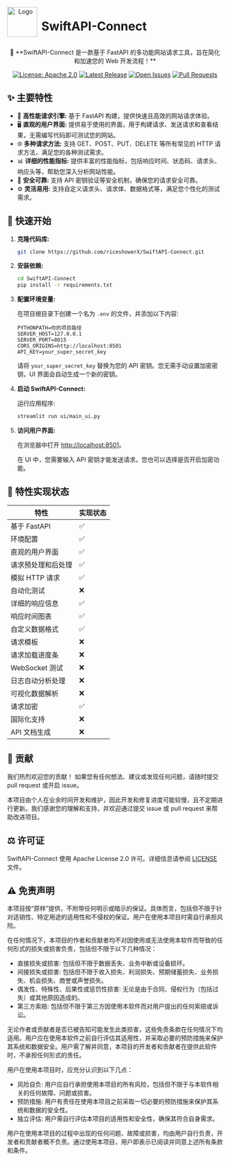 <div align="center" style="display: flex; align-items: center;">
  <img src="https://riceshowerX.github.io/picx-images-hosting/社交头像.3yeal59d7b.webp" alt="Logo" width="70" height="70" style="margin-right: 10px;"> 
  <h1>SwiftAPI-Connect</h1> 
</div>

<p align="center">
  🚀 **SwiftAPI-Connect 是一款基于 FastAPI 的多功能网站请求工具，旨在简化和加速您的 Web 开发流程！** 
</p>

<p align="center">
  <a href="https://github.com/riceshowerX/SwiftAPI-Connect/blob/main/LICENSE" target="_blank"><img src="https://img.shields.io/badge/License-Apache%202.0-blue.svg" alt="License: Apache 2.0"></a>
  <a href="https://github.com/riceshowerX/SwiftAPI-Connect/releases/latest" target="_blank"><img src="https://img.shields.io/github/v/release/riceshowerX/SwiftAPI-Connect" alt="Latest Release"></a>
  <a href="https://github.com/riceshowerX/SwiftAPI-Connect/issues" target="_blank"><img src="https://img.shields.io/github/issues/riceshowerX/SwiftAPI-Connect" alt="Open Issues"></a>
  <a href="https://github.com/riceshowerX/SwiftAPI-Connect/pulls" target="_blank"><img src="https://img.shields.io/github/issues-pr/riceshowerX/SwiftAPI-Connect" alt="Pull Requests"></a>
</p>

## ✨ 主要特性

- 🚀 **高性能请求引擎:** 基于 FastAPI 构建，提供快速且高效的网站请求体验。
- 🖥️ **直观的用户界面:** 提供易于使用的界面，用于构建请求、发送请求和查看结果，无需编写代码即可测试您的网站。
- 🌐 **多种请求方法:** 支持 GET、POST、PUT、DELETE 等所有常见的 HTTP 请求方法，满足您的各种测试需求。
- 📊 **详细的性能指标:** 提供丰富的性能指标，包括响应时间、状态码、请求头、响应头等，帮助您深入分析网站性能。
- 🔐 **安全可靠:** 支持 API 密钥验证等安全机制，确保您的请求安全可靠。 
- ⚙️ **灵活易用:** 支持自定义请求头、请求体、数据格式等，满足您个性化的测试需求。

## 🚀 快速开始

1. **克隆代码库:**

   ```bash
   git clone https://github.com/riceshowerX/SwiftAPI-Connect.git
   ```

2. **安装依赖:**

   ```bash
   cd SwiftAPI-Connect
   pip install -r requirements.txt
   ```

3. **配置环境变量:**

   在项目根目录下创建一个名为 `.env` 的文件，并添加以下内容:

   ```env
   PYTHONPATH=你的项目路径
   SERVER_HOST=127.0.0.1
   SERVER_PORT=8015
   CORS_ORIGINS=http://localhost:8501
   API_KEY=your_super_secret_key
   ```

   请将 `your_super_secret_key` 替换为您的 API 密钥。您无需手动设置加密密钥，UI 界面会自动生成一个新的密钥。

4. **启动 SwiftAPI-Connect:**

   运行应用程序:

   ```bash
   streamlit run ui/main_ui.py
   ```

5. **访问用户界面:**

   在浏览器中打开 [http://localhost:8501](http://localhost:8501)。

   在 UI 中，您需要输入 API 密钥才能发送请求。您也可以选择是否开启加密功能。

## 🎨 特性实现状态

| 特性                 | 实现状态 |
|----------------------|----------|
| 基于 FastAPI         | ✅       |
| 环境配置             | ✅       |
| 直观的用户界面       | ✅       |
| 请求预处理和后处理   | ✅       |
| 模拟 HTTP 请求       | ✅       |
| 自动化测试           | ❌       |
| 详细的响应信息       | ✅       |
| 响应时间图表         | ✅       |
| 自定义数据格式       | ✅       |
| 请求模板             | ❌       |
| 请求加载进度条       | ❌       |
| WebSocket 测试       | ❌       |
| 日志自动分析处理     | ❌       |
| 可视化数据解析       | ❌       |
| 请求加密             | ✅       |
| 国际化支持           | ❌       |
| API 文档生成         | ❌       |

## 🤝 贡献

我们热烈欢迎您的贡献！
如果您有任何想法、建议或发现任何问题，请随时提交 pull request 或开启 issue。

本项目由个人在业余时间开发和维护，因此开发和修复进度可能较慢，且不定期进行更新。我们感谢您的理解和支持，并欢迎通过提交 issue 或 pull request 来帮助改进项目。

## ⚖️ 许可证

SwiftAPI-Connect 使用 Apache License 2.0 许可。详细信息请参阅 [LICENSE](https://github.com/riceshowerX/SwiftAPI-Connect/blob/main/LICENSE) 文件。

## ⚠️ 免责声明

本项目按“原样”提供，不附带任何明示或暗示的保证。具体而言，包括但不限于针对适销性、特定用途的适用性和不侵权的保证。用户在使用本项目时需自行承担风险。

在任何情况下，本项目的作者和贡献者均不对因使用或无法使用本软件而导致的任何形式的损失或损害负责，包括但不限于以下几种情况：

- 直接损失或损害: 包括但不限于数据丢失、业务中断或设备损坏。
- 间接损失或损害: 包括但不限于收入损失、利润损失、预期储蓄损失、业务损失、机会损失、商誉或声誉损失。
- 偶发性、特殊性、后果性或惩罚性损害: 无论是由于合同、侵权行为（包括过失）或其他原因造成的。
- 第三方索赔: 包括但不限于第三方因使用本软件而对用户提出的任何索赔或诉讼。

无论作者或贡献者是否已被告知可能发生此类损害，这些免责条款在任何情况下均适用。用户应在使用本软件之前自行评估其适用性，并采取必要的预防措施来保护其系统和数据安全。用户需了解并同意，本项目的开发者和贡献者在提供此软件时，不承担任何形式的责任。

用户在使用本项目时，应充分认识到以下几点：

- 风险自负: 用户应自行承担使用本项目的所有风险，包括但不限于与本软件相关的任何故障、问题或损害。
- 预防措施: 用户有责任在使用本项目之前采取一切必要的预防措施来保护其系统和数据的安全性。
- 独立评估: 用户需自行评估本项目的适用性和安全性，确保其符合自身需求。

用户在使用本项目的过程中出现的任何问题、故障或损害，均由用户自行负责，开发者和贡献者概不负责。通过使用本项目，用户即表示已阅读并同意上述所有条款和条件。